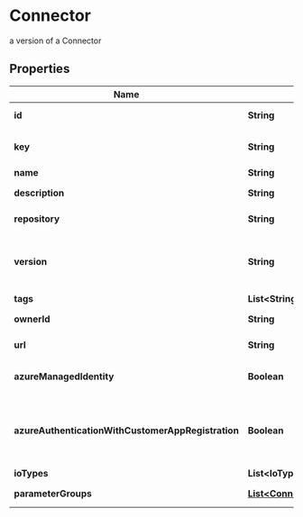 

# Connector

a version of a Connector

## Properties

| Name | Type | Description | Notes |
|------------ | ------------- | ------------- | -------------|
|**id** | **String** | the Connector version unique identifier |  [optional] [readonly] |
|**key** | **String** | the Connector key which group Connector versions |  [optional] |
|**name** | **String** | the Connector name |  [optional] |
|**description** | **String** | the Connector description |  [optional] |
|**repository** | **String** | the registry repository containing the image |  [optional] |
|**version** | **String** | the Connector version MAJOR.MINOR.PATCH. Must be aligned with an existing repository tag |  [optional] |
|**tags** | **List&lt;String&gt;** | the list of tags |  [optional] |
|**ownerId** | **String** | the user id which own this connector version |  [optional] [readonly] |
|**url** | **String** | an optional URL link to connector page |  [optional] |
|**azureManagedIdentity** | **Boolean** | whether or not the connector uses Azure Managed Identity |  [optional] |
|**azureAuthenticationWithCustomerAppRegistration** | **Boolean** | whether to authenticate against Azure using the app registration credentials provided by the customer |  [optional] |
|**ioTypes** | **List&lt;IoTypesEnum&gt;** |  |  [optional] |
|**parameterGroups** | [**List&lt;ConnectorParameterGroup&gt;**](ConnectorParameterGroup.md) | the list of connector parameters groups |  [optional] |



